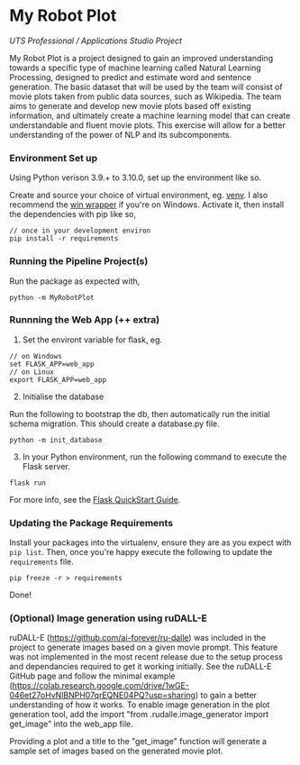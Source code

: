# My Robot Plot

_UTS Professional / Applications Studio Project_

My Robot Plot is a project designed to gain an improved understanding towards a specific type of machine learning called Natural Learning Processing, designed to predict and estimate word and sentence generation. The basic dataset that will be used by the team will consist of movie plots taken from public data sources, such as Wikipedia. The team aims to generate and develop new movie plots based off existing information, and ultimately create a machine learning model that can create understandable and fluent movie plots. This exercise will allow for a better understanding of the power of NLP and its subcomponents. 

### Environment Set up
Using Python verison 3.9.+ to 3.10.0, set up the environment like so.

Create and source your choice of virtual environment, eg. [venv](https://virtualenv.pypa.io/en/latest/). I also recommend the [win wrapper](https://pypi.org/project/virtualenvwrapper-win/) if you're on Windows. Activate it, then install the dependencies with pip like so,

```
// once in your development environ
pip install -r requirements
```

### Running the Pipeline Project(s)

Run the package as expected with,

```
python -m MyRobotPlot
```

### Runnning the Web App (++ extra)

1. Set the environt variable for flask, eg.

```
// on Windows
set FLASK_APP=web_app
// on Linux
export FLASK_APP=web_app
```

2. Initialise the database

Run the following to bootstrap the db, then automatically run the initial schema migration. This should create a database.py file.

```
python -m init_database
```

3. In your Python environment, run the following command to execute the Flask server.

```
flask run
```

For more info, see the [Flask QuickStart Guide](https://flask.palletsprojects.com/en/1.1.x/quickstart/).

### Updating the Package Requirements

Install your packages into the virtualenv, ensure they are as you expect with `pip list`. Then, once you're happy execute the following to update the `requirements` file.

```
pip freeze -r > requirements
```

Done!

### (Optional) Image generation using ruDALL-E
ruDALL-E (https://github.com/ai-forever/ru-dalle) was included in the project to generate images based on a given movie prompt. This feature was not implemented in the most recent release due to the setup process and dependancies required to get it working initially. See the ruDALL-E GitHub page and follow the minimal example (https://colab.research.google.com/drive/1wGE-046et27oHvNlBNPH07qrEQNE04PQ?usp=sharing) to gain a better understanding of how it works. To enable image generation in the plot generation tool, add the import "from .rudalle.image_generator import get_image" into the web_app file. 

Providing a plot and a title to the "get_image" function will generate a sample set of images based on the generated movie plot.
